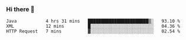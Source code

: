 ### Hi there 👋

<!--
**urzz/urzz** is a ✨ _special_ ✨ repository because its `README.md` (this file) appears on your GitHub profile.

Here are some ideas to get you started:

- 🔭 I’m currently working on ...
- 🌱 I’m currently learning ...
- 👯 I’m looking to collaborate on ...
- 🤔 I’m looking for help with ...
- 💬 Ask me about ...
- 📫 How to reach me: ...
- 😄 Pronouns: ...
- ⚡ Fun fact: ...
-->

<!--START_SECTION:waka-->

```text
Java           4 hrs 31 mins   ███████████████████████▒░   93.10 %
XML            12 mins         █░░░░░░░░░░░░░░░░░░░░░░░░   04.36 %
HTTP Request   7 mins          ▓░░░░░░░░░░░░░░░░░░░░░░░░   02.54 %
```

<!--END_SECTION:waka-->
